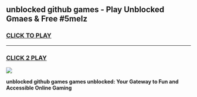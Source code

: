 
## unblocked github games - Play Unblocked Gmaes & Free #5melz
<h3>
<a href="https://news.freeplayer.one?title=unblocked_github_games&ref=26F">CLICK TO PLAY</a></h3>
<hr>

<h3>
<a href="https://news.freeplayer.one?title=unblocked_github_games&ref=26F">CLICK 2 PLAY</a>
  
</h3>

<a href="https://news.freeplayer.one?title=unblocked_github_games&ref=26F/"><img src="https://clearcache.store/games.png"></a>


**unblocked github games games unblocked: Your Gateway to Fun and Accessible Online Gaming**
